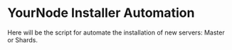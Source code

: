 YourNode Installer Automation
=============================

Here will be the script for automate the installation of new servers: Master or Shards.
